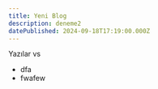 ```yaml
---
title: Yeni Blog
description: deneme2
datePublished: 2024-09-18T17:19:00.000Z
---
```

Yazılar vs



* dfa
* fwafew
